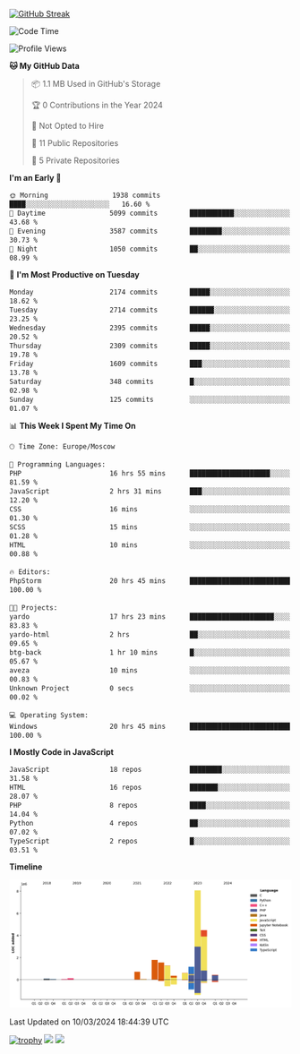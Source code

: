 [![GitHub Streak](https://github-readme-streak-stats.herokuapp.com/?user=yogik10)](https://git.io/streak-stats)
<!--START_SECTION:waka-->
![Code Time](http://img.shields.io/badge/Code%20Time-307%20hrs%2052%20mins-blue)

![Profile Views](http://img.shields.io/badge/Profile%20Views-0-blue)

**🐱 My GitHub Data** 

> 📦 1.1 MB Used in GitHub's Storage 
 > 
> 🏆 0 Contributions in the Year 2024
 > 
> 🚫 Not Opted to Hire
 > 
> 📜 11 Public Repositories 
 > 
> 🔑 5 Private Repositories 
 > 
**I'm an Early 🐤** 

```text
🌞 Morning                1938 commits        ████░░░░░░░░░░░░░░░░░░░░░   16.60 % 
🌆 Daytime                5099 commits        ███████████░░░░░░░░░░░░░░   43.68 % 
🌃 Evening                3587 commits        ████████░░░░░░░░░░░░░░░░░   30.73 % 
🌙 Night                  1050 commits        ██░░░░░░░░░░░░░░░░░░░░░░░   08.99 % 
```
📅 **I'm Most Productive on Tuesday** 

```text
Monday                   2174 commits        █████░░░░░░░░░░░░░░░░░░░░   18.62 % 
Tuesday                  2714 commits        ██████░░░░░░░░░░░░░░░░░░░   23.25 % 
Wednesday                2395 commits        █████░░░░░░░░░░░░░░░░░░░░   20.52 % 
Thursday                 2309 commits        █████░░░░░░░░░░░░░░░░░░░░   19.78 % 
Friday                   1609 commits        ███░░░░░░░░░░░░░░░░░░░░░░   13.78 % 
Saturday                 348 commits         █░░░░░░░░░░░░░░░░░░░░░░░░   02.98 % 
Sunday                   125 commits         ░░░░░░░░░░░░░░░░░░░░░░░░░   01.07 % 
```


📊 **This Week I Spent My Time On** 

```text
🕑︎ Time Zone: Europe/Moscow

💬 Programming Languages: 
PHP                      16 hrs 55 mins      ████████████████████░░░░░   81.59 % 
JavaScript               2 hrs 31 mins       ███░░░░░░░░░░░░░░░░░░░░░░   12.20 % 
CSS                      16 mins             ░░░░░░░░░░░░░░░░░░░░░░░░░   01.30 % 
SCSS                     15 mins             ░░░░░░░░░░░░░░░░░░░░░░░░░   01.28 % 
HTML                     10 mins             ░░░░░░░░░░░░░░░░░░░░░░░░░   00.88 % 

🔥 Editors: 
PhpStorm                 20 hrs 45 mins      █████████████████████████   100.00 % 

🐱‍💻 Projects: 
yardo                    17 hrs 23 mins      █████████████████████░░░░   83.83 % 
yardo-html               2 hrs               ██░░░░░░░░░░░░░░░░░░░░░░░   09.65 % 
btg-back                 1 hr 10 mins        █░░░░░░░░░░░░░░░░░░░░░░░░   05.67 % 
aveza                    10 mins             ░░░░░░░░░░░░░░░░░░░░░░░░░   00.83 % 
Unknown Project          0 secs              ░░░░░░░░░░░░░░░░░░░░░░░░░   00.02 % 

💻 Operating System: 
Windows                  20 hrs 45 mins      █████████████████████████   100.00 % 
```

**I Mostly Code in JavaScript** 

```text
JavaScript               18 repos            ████████░░░░░░░░░░░░░░░░░   31.58 % 
HTML                     16 repos            ███████░░░░░░░░░░░░░░░░░░   28.07 % 
PHP                      8 repos             ████░░░░░░░░░░░░░░░░░░░░░   14.04 % 
Python                   4 repos             ██░░░░░░░░░░░░░░░░░░░░░░░   07.02 % 
TypeScript               2 repos             █░░░░░░░░░░░░░░░░░░░░░░░░   03.51 % 
```



**Timeline**

![Lines of Code chart](https://raw.githubusercontent.com/Yogik10/Yogik10/main/assets/bar_graph.png)


 Last Updated on 10/03/2024 18:44:39 UTC
<!--END_SECTION:waka-->
[![trophy](https://github-profile-trophy.vercel.app/?username=yogik10)](https://github.com/ryo-ma/github-profile-trophy)
![](https://github-profile-summary-cards.vercel.app/api/cards/profile-details?username=yogik10&theme=solarized_dark)
![](https://github-profile-summary-cards.vercel.app/api/cards/most-commit-language?username=yogik10&theme=solarized_dark)


